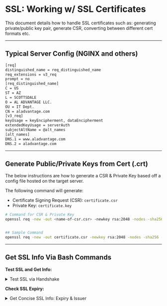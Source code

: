 # SSL: Working w/ SSL Certificates
This document details how to handle SSL certificates such as: generating private/public key pair, generate CSR, converting between different cert formats etc.

---

## Typical Server Config (NGINX and others)

```txt
[req]
distinguished_name = req_distinguished_name
req_extensions = v3_req
prompt = no
[req_distinguished_name]
C = US
ST = AZ
L = SCOTTSDALE
O = AL ADVANTAGE LLC.
OU = IT Dept.
CN = aladvantage.com
[v3_req]
keyUsage = keyEncipherment, dataEncipherment
extendedKeyUsage = serverAuth
subjectAltName = @alt_names
[alt_names]
DNS.1 = www.aladvantage.com
DNS.2 = aladvantage.com
```

---


## Generate Public/Private Keys from Cert (.crt)
The below instructions are how to generate a CSR & Private Key based off a config file hosted on the target server.

The following command will generate:
- Certificate Signing Request (CSR): `certificate.csr`
- Private Key: `certificate.key`

```bash
# Command for CSR & Private Key
openssl req -new -out <name-of-csr.csr> -newkey rsa:2048 -nodes -sha256 -keyout <name-of-private-key.key> -config <config-file.txt>


## Sample Command
openssl req -new -out certificate.csr -newkey rsa:2048 -nodes -sha256 -keyout certificate.key -config config.txt
```


---




## Get SSL Info Via Bash Commands


**Test SSL and Get Info:**

<details>
  <summary>Test SSL via Handshake</summary>

```bash
# Command Template: 
openssl s_client -connect <domain>:<port(eg. 443)>

# Example Command:
openssl s_client -connect portal.aladvantage.com:443
```
  
</details>

  
**Check SSL Expiry:**
  
<details>
  <summary>Get Concise SSL Info: Expiry & Issuer</summary>
  
```bash
# Command Template:
echo | openssl s_client -servername <domain> -connect <domain>:<port(eg. 443)> 2>/dev/null | openssl x509 -noout -issuer -subject -dates

# Example Command:
echo | openssl s_client -servername portal.aladvantage.com -connect portal.aladvantage.com:443 2>/dev/null | openssl x509 -noout -issuer -subject -dates
```

**Output:**

```bash
issuer= /C=US/O=Let's Encrypt/CN=R3
subject= /CN=portal.aladvantage.com
notBefore=Oct 28 10:37:55 2021 GMT
notAfter=Jan 26 10:37:54 2022 GMT
```

</details>
